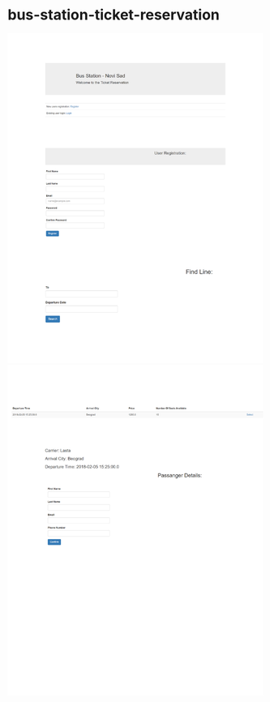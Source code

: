 # bus-station-ticket-reservation

<img src="/src/main/resources/images/reservation1.png">
<img src="/src/main/resources/images/reservation2.png">
